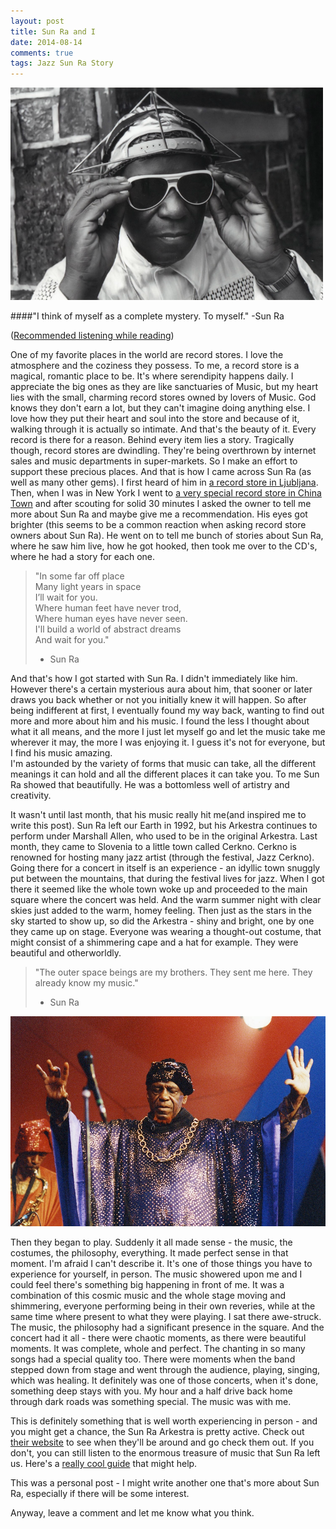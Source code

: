 ```yaml
---           
layout: post
title: Sun Ra and I
date: 2014-08-14
comments: true
tags: Jazz Sun Ra Story
---
```

<img src="/img/sun-ramortonst.png" alt="Sun Ra">

####"I think of myself as a complete mystery. To myself." -Sun Ra
  

([Recommended listening while reading](https://www.youtube.com/watch?v=TCnls9CyKDI))


One of my favorite places in the world are record stores. I love the atmosphere and the coziness they possess. To me, a record store is a magical, romantic place to be. It's where serendipity happens daily. I appreciate the big ones as they are like sanctuaries of Music, but my heart lies with the small, charming record stores owned by lovers of Music. God knows they don't earn a lot, but they can't imagine doing anything else. I love how they put their heart and soul into the store and because of it, walking through it is actually so intimate. And that's the beauty of it. Every record is there for a reason. Behind every item lies a story. Tragically though, record stores are dwindling. They're being overthrown by internet sales and music departments in super-markets. So I make an effort to support these precious places. 
And that is how I came across Sun Ra (as well as many other gems). I first heard of him in [a record store in Ljubljana](http://www.jazzandbluesweb.com/). Then, when I was in New York I went to [a very special record store in China Town](http://www.downtownmusicgallery.com/Main/index.htm) and after scouting for solid 30 minutes I asked the owner to tell me more about Sun Ra and maybe give me a recommendation. His eyes got brighter (this seems to be a common reaction when asking record store owners about Sun Ra). He went on to tell me bunch of stories about Sun Ra, where he saw him live, how he got hooked, then took me over to the CD's, where he had a story for each one.

> "In some far off place  
> Many light years in space  
> I’ll wait for you.  
> Where human feet have never trod,  
> Where human eyes have never seen.  
> I'll build a world of abstract dreams  
> And wait for you."
> - Sun Ra

And that's how I got started with Sun Ra. I didn't immediately like him. However there's a certain mysterious aura about him, that sooner or later draws you back whether or not you initially knew it will happen. So after being indifferent at first, I eventually found my way back, wanting to find out more and more about him and his music. I found the less I thought about what it all means, and the more I just let myself go and let the music take me wherever it may, the more I was enjoying it. I guess it's not for everyone, but I find his music amazing.  
I'm astounded by the variety of forms that music can take, all the different meanings it can hold and all the different places it can take you. To me Sun Ra showed that beautifully. He was a bottomless well of artistry and creativity.


It wasn't until last month, that his music really hit me(and inspired me to write this post). Sun Ra left our Earth in 1992, but his Arkestra continues to perform under Marshall Allen, who used to be in the original Arkestra. Last month, they came to Slovenia to a little town called Cerkno. Cerkno is renowned for hosting many jazz artist (through the festival, Jazz Cerkno). Going there for a concert in itself is an experience - an idyllic town snuggly put between the mountains, that during the festival lives for jazz. When I got there it seemed like the whole town woke up and proceeded to the main square where the concert was held. And the warm summer night with clear skies just added to the warm, homey feeling. Then just as the stars in the sky started to show up, so did the Arkestra - shiny and bright, one by one they came up on stage. Everyone was wearing a thought-out costume, that might consist of a shimmering cape and a hat for example. They were beautiful and otherworldly.  

> "The outer space beings are my brothers. They sent me here. They already know my music."
> - Sun Ra

<img src="/img/sun-ra-arkestra.jpg" alt="Sun Ra Arkestra" class="right big">

Then they began to play. Suddenly it all made sense - the music, the costumes, the philosophy, everything. It made perfect sense in that moment. I'm afraid I can't describe it. It's one of those things you have to experience for yourself, in person. The music showered upon me and I could feel there's something big happening in front of me. It was a combination of this cosmic music and the whole stage moving and shimmering, everyone performing being in their own reveries, while at the same time where present to what they were playing. I sat there awe-struck. The music, the philosophy had a significant presence in the square. And the concert had it all - there were chaotic moments, as there were beautiful moments. It was complete, whole and perfect. The chanting in so many songs had a special quality too. There were moments when the band stepped down from stage and went through the audience, playing, singing, which was healing. It definitely was one of those concerts, when it's done, something deep stays with you. My hour and a half drive back home through dark roads was something special. The music was with me.  

This is definitely something that is well worth experiencing in person - and you might get a chance, the Sun Ra Arkestra is pretty active. Check out [their website](http://www.sunraarkestra.com/) to see when they'll be around and go check them out. If you don't, you can still listen to the enormous treasure of music that Sun Ra left us. Here's a [really cool guide](http://www.villagevoice.com/2006-05-30/music/the-sun-ra-guide/) that might help.

This was a personal post - I might write another one that's more about Sun Ra, especially if there will be some interest.

Anyway, leave a comment and let me know what you think.

